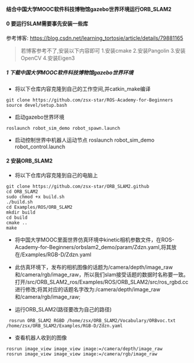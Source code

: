 #### 结合中国大学MOOC软件科技博物馆gazebo世界环境运行ORB_SLAM2

#### 0 要运行SLAM需要事先安装一些库
参考博客:
https://blog.csdn.net/learning_tortosie/article/details/79881165

> 若博客参考不了,安装以下内容即可
> 1.安装cmake
> 2.安装Pangolin
> 3.安装OpenCV
> 4.安装Eigen3

##### 1 下载中国大学MOOC软件科技博物馆gazebo世界环境
* 将以下仓库内容克隆到自己的工作空间,并catkin_make编译
```
git clone https://github.com/zsx-star/ROS-Academy-for-Beginners
source devel/setup.bash
```
* 启动gazebo世界环境
```
roslaunch robot_sim_demo robot_spawn.launch
```
* 启动控制世界中机器人运动节点
roslaunch robot_sim_demo robot_control.launch 

#### 2 安装ORB_SLAM2
* 将以下仓库内容克隆到自己的电脑上
```
git clone https://github.com/zsx-star/ORB_SLAM2.github
cd ORB_SLAM2
sudo chmod +x build.sh
./build.sh
cd Examples/ROS/ORB_SLAM2
mkdir build
cd build
cmake ..
make
```
* 将中国大学MOOC里面世界仿真环境中kinetic相机参数文件，在ROS-Academy-for-Beginners/orbslam2_demo/param/Zdzn.yaml,将其放在/Examples/RGB-D/Zdzn.yaml
* 此仿真环境下，发布的相机图像的话题为/camera/depth/image_raw和/camera/rgb/image_raw，所以我们slam接受话题的数据时名称要一致。打开/src/ORB_SLAM2_ros/Examples/ROS/ORB_SLAM2/src/ros_rgbd.cc进行修改;将其对应的话题名字改为:/camera/depth/image_raw和/camera/rgb/image_raw;

* 运行ORB_SLAM2(路径要改为自己的路径)
```
 rosrun ORB_SLAM2 RGBD /home/zsx/ORB_SLAM2/Vocabulary/ORBvoc.txt /home/zsx/ORB_SLAM2/Examples/RGB-D/Zdzn.yaml
```
* 查看机器人收到的图像
```
rosrun image_view image_view image:=/camera/depth/image_raw
rosrun image_view image_view image:=/camera/rgb/image_raw
```
